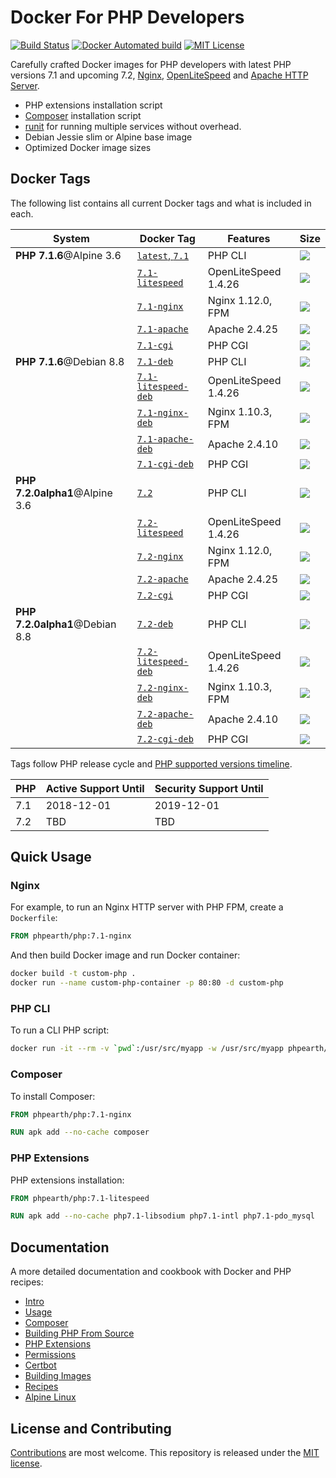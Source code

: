 # Docker For PHP Developers

[![Build Status](https://img.shields.io/travis/php-earth/docker-php/master.svg?style=plastic)](https://travis-ci.org/php-earth/docker-php) [![Docker Automated build](https://img.shields.io/docker/automated/phpearth/php.svg?style=plastic)](https://hub.docker.com/r/phpearth/php/) [![MIT License](https://img.shields.io/github/license/php-earth/docker-php.svg?style=plastic "MIT License")](https://github.com/php-earth/docker-php/blob/master/LICENSE)

Carefully crafted Docker images for PHP developers with latest PHP versions 7.1 and upcoming 7.2, [Nginx](https://nginx.org/), [OpenLiteSpeed](http://open.litespeedtech.com/) and [Apache HTTP Server](https://httpd.apache.org/).

* PHP extensions installation script
* [Composer](https://getcomposer.org) installation script
* [runit](http://smarden.org/runit/) for running multiple services without overhead.
* Debian Jessie slim or Alpine base image
* Optimized Docker image sizes

## Docker Tags

The following list contains all current Docker tags and what is included in each.

| System | Docker Tag | Features | Size |
| ------ | ---------- | -------- | ---- |
| **PHP 7.1.6**@Alpine 3.6 | [`latest`, `7.1`](https://github.com/php-earth/docker-php/tree/master/docker/Dockerfile-7.1) | PHP CLI | [![](https://images.microbadger.com/badges/image/phpearth/php.svg)](https://microbadger.com/images/phpearth/php "Image size") |
| | [`7.1-litespeed`](https://github.com/php-earth/docker-php/tree/master/docker/Dockerfile-7.1-litespeed) | OpenLiteSpeed 1.4.26 | [![](https://images.microbadger.com/badges/image/phpearth/php:7.1-litespeed.svg)](https://microbadger.com/images/phpearth/php:7.1-litespeed "Image size") |
| | [`7.1-nginx`](https://github.com/php-earth/docker-php/tree/master/docker/Dockerfile-7.1-nginx) | Nginx 1.12.0, FPM | [![](https://images.microbadger.com/badges/image/phpearth/php:7.1-nginx.svg)](https://microbadger.com/images/phpearth/php:7.1-nginx "Image size") |
| | [`7.1-apache`](https://github.com/php-earth/docker-php/tree/master/docker/Dockerfile-7.1-apache) | Apache 2.4.25 | [![](https://images.microbadger.com/badges/image/phpearth/php:7.1-apache.svg)](https://microbadger.com/images/phpearth/php:7.1-apache "Image size") |
| | [`7.1-cgi`](https://github.com/php-earth/docker-php/tree/master/docker/Dockerfile-7.1-cgi) | PHP CGI | [![](https://images.microbadger.com/badges/image/phpearth/php:7.1-cgi.svg)](https://microbadger.com/images/phpearth/php:7.1-cgi "Image size") |
| **PHP 7.1.6**@Debian 8.8 | [`7.1-deb`](https://github.com/php-earth/docker-php/tree/master/docker/Dockerfile-7.1-deb) | PHP CLI | [![](https://images.microbadger.com/badges/image/phpearth/php:7.1-deb.svg)](https://microbadger.com/images/phpearth/php:7.1-deb "Image size") |
| | [`7.1-litespeed-deb`](https://github.com/php-earth/docker-php/tree/master/docker/Dockerfile-7.1-litespeed-deb) | OpenLiteSpeed 1.4.26 | [![](https://images.microbadger.com/badges/image/phpearth/php:7.1-litespeed-deb.svg)](https://microbadger.com/images/phpearth/php:7.1-litespeed-deb "Image size") |
| | [`7.1-nginx-deb`](https://github.com/php-earth/docker-php/tree/master/docker/Dockerfile-7.1-nginx-deb) | Nginx 1.10.3, FPM | [![](https://images.microbadger.com/badges/image/phpearth/php:7.1-nginx-deb.svg)](https://microbadger.com/images/phpearth/php:7.1-nginx-deb "Image size") |
| | [`7.1-apache-deb`](https://github.com/php-earth/docker-php/tree/master/docker/Dockerfile-7.1-apache-deb) | Apache 2.4.10 | [![](https://images.microbadger.com/badges/image/phpearth/php:7.1-apache-deb.svg)](https://microbadger.com/images/phpearth/php:7.1-apache-deb "Image size") |
| | [`7.1-cgi-deb`](https://github.com/php-earth/docker-php/tree/master/docker/Dockerfile-7.1-cgi-deb) | PHP CGI | [![](https://images.microbadger.com/badges/image/phpearth/php:7.1-cgi-deb.svg)](https://microbadger.com/images/phpearth/php:7.1-cgi-deb "Image size") |
| **PHP 7.2.0alpha1**@Alpine 3.6 | [`7.2`](https://github.com/php-earth/docker-php/tree/master/docker/Dockerfile-7.2) | PHP CLI | [![](https://images.microbadger.com/badges/image/phpearth/php:7.2.svg)](https://microbadger.com/images/phpearth/php:7.2 "Image size") |
| | [`7.2-litespeed`](https://github.com/php-earth/docker-php/tree/master/docker/Dockerfile-7.2-litespeed) | OpenLiteSpeed 1.4.26 | [![](https://images.microbadger.com/badges/image/phpearth/php:7.2-litespeed.svg)](https://microbadger.com/images/phpearth/php:7.2-litespeed "Image size") |
| | [`7.2-nginx`](https://github.com/php-earth/docker-php/tree/master/docker/Dockerfile-7.2-nginx) | Nginx 1.12.0, FPM | [![](https://images.microbadger.com/badges/image/phpearth/php:7.2-nginx.svg)](https://microbadger.com/images/phpearth/php:7.2-nginx "Image size") |
| | [`7.2-apache`](https://github.com/php-earth/docker-php/tree/master/docker/Dockerfile-7.2-apache) | Apache 2.4.25 | [![](https://images.microbadger.com/badges/image/phpearth/php:7.2-apache.svg)](https://microbadger.com/images/phpearth/php:7.2-apache "Image size") |
| | [`7.2-cgi`](https://github.com/php-earth/docker-php/tree/master/docker/Dockerfile-7.2-cgi) | PHP CGI | [![](https://images.microbadger.com/badges/image/phpearth/php:7.2-cgi.svg)](https://microbadger.com/images/phpearth/php:7.2-cgi "Image size") |
| **PHP 7.2.0alpha1**@Debian 8.8 | [`7.2-deb`](https://github.com/php-earth/docker-php/tree/master/docker/Dockerfile-7.2-deb) | PHP CLI | [![](https://images.microbadger.com/badges/image/phpearth/php:7.2-deb.svg)](https://microbadger.com/images/phpearth/php:7.2-deb "Image size") |
| | [`7.2-litespeed-deb`](https://github.com/php-earth/docker-php/tree/master/docker/Dockerfile-7.2-litespeed-deb) | OpenLiteSpeed 1.4.26 | [![](https://images.microbadger.com/badges/image/phpearth/php:7.2-litespeed-deb.svg)](https://microbadger.com/images/phpearth/php:7.2-litespeed-deb "Image size") |
| | [`7.2-nginx-deb`](https://github.com/php-earth/docker-php/tree/master/docker/Dockerfile-7.2-nginx-deb) | Nginx 1.10.3, FPM | [![](https://images.microbadger.com/badges/image/phpearth/php:7.2-nginx-deb.svg)](https://microbadger.com/images/phpearth/php:7.2-nginx-deb "Image size") |
| | [`7.2-apache-deb`](https://github.com/php-earth/docker-php/tree/master/docker/Dockerfile-7.2-apache-deb) | Apache 2.4.10 | [![](https://images.microbadger.com/badges/image/phpearth/php:7.2-apache-deb.svg)](https://microbadger.com/images/phpearth/php:7.2-apache-deb "Image size") |
| | [`7.2-cgi-deb`](https://github.com/php-earth/docker-php/tree/master/docker/Dockerfile-7.2-cgi-deb) | PHP CGI | [![](https://images.microbadger.com/badges/image/phpearth/php:7.2-cgi-deb.svg)](https://microbadger.com/images/phpearth/php:7.2-cgi-deb "Image size") |

Tags follow PHP release cycle and [PHP supported versions timeline](http://php.net/supported-versions.php).

| PHP | Active Support Until | Security Support Until |
| --- | -------------------- | ---------------------- |
| 7.1 | 2018-12-01           | 2019-12-01             |
| 7.2 | TBD                  | TBD                    |

## Quick Usage

### Nginx

For example, to run an Nginx HTTP server with PHP FPM, create a `Dockerfile`:

```Dockerfile
FROM phpearth/php:7.1-nginx
```

And then build Docker image and run Docker container:

```bash
docker build -t custom-php .
docker run --name custom-php-container -p 80:80 -d custom-php
```

### PHP CLI

To run a CLI PHP script:

```bash
docker run -it --rm -v `pwd`:/usr/src/myapp -w /usr/src/myapp phpearth/php php script.php
```

### Composer

To install Composer:

```Dockerfile
FROM phpearth/php:7.1-nginx

RUN apk add --no-cache composer
```

### PHP Extensions

PHP extensions installation:

```Dockerfile
FROM phpearth/php:7.1-litespeed

RUN apk add --no-cache php7.1-libsodium php7.1-intl php7.1-pdo_mysql
```

## Documentation

A more detailed documentation and cookbook with Docker and PHP recipes:

* [Intro](https://github.com/php-earth/docker-php/blob/master/docs/01-intro.md)
* [Usage](https://github.com/php-earth/docker-php/blob/master/docs/02-usage.md)
* [Composer](https://github.com/php-earth/docker-php/blob/master/docs/03-composer.md)
* [Building PHP From Source](https://github.com/php-earth/docker-php/blob/master/docs/04-php.md)
* [PHP Extensions](https://github.com/php-earth/docker-php/blob/master/docs/05-php-extensions.md)
* [Permissions](https://github.com/php-earth/docker-php/blob/master/docs/06-permissions.md)
* [Certbot](https://github.com/php-earth/docker-php/blob/master/docs/07-certbot.md)
* [Building Images](https://github.com/php-earth/docker-php/blob/master/docs/08-build.md)
* [Recipes](https://github.com/php-earth/docker-php/blob/master/docs/09-recipes.md)
* [Alpine Linux](https://github.com/php-earth/docker-php/blob/master/docs/10-alpine.md)

## License and Contributing

[Contributions](https://github.com/php-earth/docker-php/blob/master/CONTRIBUTING.md) are most welcome. This repository is released under the [MIT license](https://github.com/php-earth/docker-php/blob/master/LICENSE).
